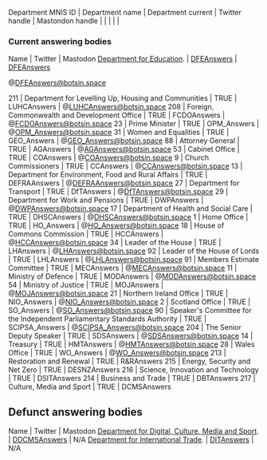 Department MNIS ID | Department name | Department current | Twitter handle | Mastondon handle |  |  |  |  |  


### Current answering bodies

Name | Twitter | Mastodon
[Department for Education](https://questions-statements.parliament.uk/written-questions?House=Bicameral&AnsweringBodyId=60&Expanded=True). | [DFEAnswers](https://twitter.com/DFEAnswers) | [DFEAnswers](https://botsin.space/@DFEAnswers)


@DFEAnswers@botsin.space

211 | Department for Levelling Up, Housing and Communities | TRUE | LUHCAnswers | @LUHCAnswers@botsin.space 208 | Foreign, Commonwealth and Development Office | TRUE | FCDOAnswers | @FCDOAnswers@botsin.space
23 | Prime Minister | TRUE | OPM_Answers | @OPM_Answers@botsin.space
31 | Women and Equalities | TRUE | GEO_Answers | @GEO_Answers@botsin.space
88 | Attorney General | TRUE | AGAnswers | @AGAnswers@botsin.space
53 | Cabinet Office | TRUE | COAnswers | @COAnswers@botsin.space
9 | Church Commissioners | TRUE | CCAnswers | @CCAnswers@botsin.space
13 | Department for Environment, Food and Rural Affairs | TRUE | DEFRAAnswers | @DEFRAAnswers@botsin.space
27 | Department for Transport | TRUE | DfTAnswers | @DfTAnswers@botsin.space
29 | Department for Work and Pensions | TRUE | DWPAnswers | @DWPAnswers@botsin.space
17 | Department of Health and Social Care | TRUE | DHSCAnswers | @DHSCAnswers@botsin.space
1 | Home Office | TRUE | HO_Answers | @HO_Answers@botsin.space
18 | House of Commons Commission | TRUE | HCCAnswers | @HCCAnswers@botsin.space
34 | Leader of the House | TRUE | LHAnswers | @LHAnswers@botsin.space
92 | Leader of the House of Lords | TRUE | LHLAnswers | @LHLAnswers@botsin.space
91 | Members Estimate Committee | TRUE | MECAnswers | @MECAnswers@botsin.space
11 | Ministry of Defence | TRUE | MODAnswers | @MODAnswers@botsin.space
54 | Ministry of Justice | TRUE | MOJAnswers | @MOJAnswers@botsin.space
21 | Northern Ireland Office | TRUE | NIO_Answers | @NIO_Answers@botsin.space
2 | Scotland Office | TRUE | SO_Answers | @SO_Answers@botsin.space
90 | Speaker's Committee for the Independent Parliamentary Standards Authority | TRUE | SCIPSA_Answers | @SCIPSA_Answers@botsin.space
204 | The Senior Deputy Speaker | TRUE | SDSAnswers | @SDSAnswers@botsin.space
14 | Treasury | TRUE | HMTAnswers | @HMTAnswers@botsin.space
28 | Wales Office | TRUE | WO_Answers | @WO_Answers@botsin.space
213 | Restoration and Renewal | TRUE | R&RAnswers
215 | Energy, Security and Net Zero | TRUE | DESNZAnswers
216 | Science, Innovation and Technology | TRUE | DSITAnswers
214 | Business and Trade | TRUE | DBTAnswers
217 | Culture, Media and Sport | TRUE | DCMSAnswers

## Defunct answering bodies

Name | Twitter | Mastodon
[Department for Digital, Culture, Media and Sport](https://questions-statements.parliament.uk/written-questions?House=Bicameral&AnsweringBodyId=10&Expanded=True). | [DDCMSAnswers](https://twitter.com/DDCMSAnswers) | N/A
[Department for International Trade](https://questions-statements.parliament.uk/written-questions?House=Bicameral&AnsweringBodyId=202&Expanded=True). | [DITAnswers](https://twitter.com/DITAnswers) | N/A